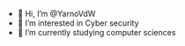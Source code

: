 - 👋 Hi, I’m @YarnoVdW
- 👀 I’m interested in Cyber security
- 🌱 I’m currently studying computer sciences


<!---
YarnoVdW/YarnoVdW is a ✨ special ✨ repository because its `README.md` (this file) appears on your GitHub profile.
You can click the Preview link to take a look at your changes.
--->
